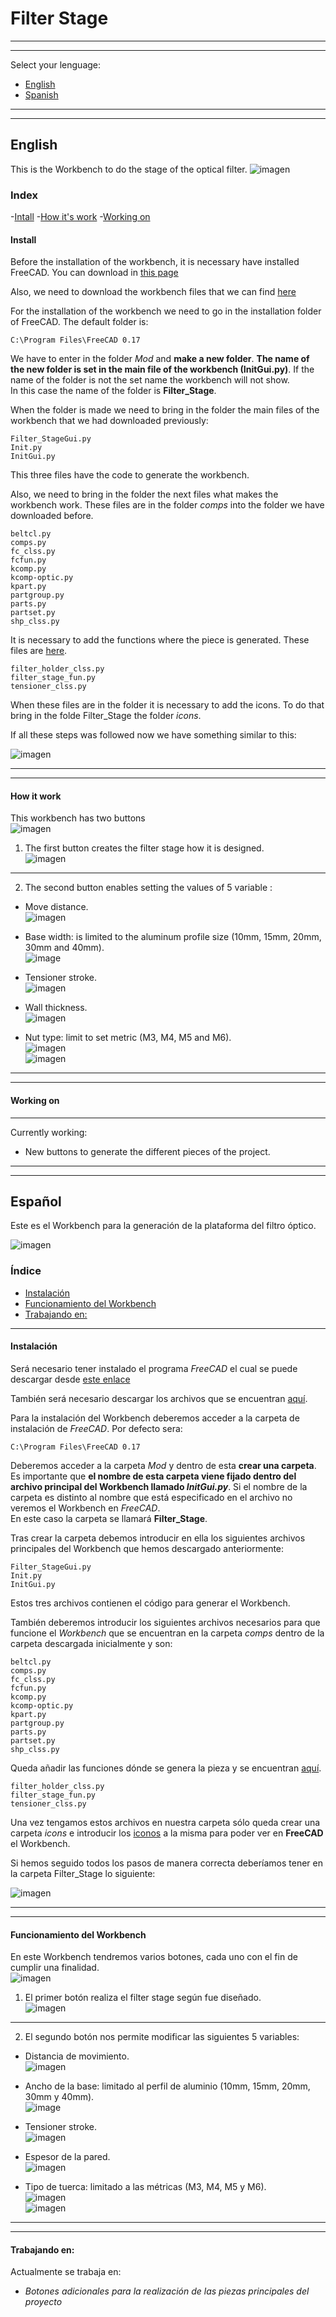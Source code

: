 # Filter Stage
---
---
Select your lenguage:
- [English](#english)
- [Spanish](#español)

---
---
## English
This is the Workbench to do the stage of the optical filter.
![imagen](img/filter_stage.jpg)

### Index
-[Intall](install)
-[How it's work](how-it's-work)
-[Working on](working-on)

#### Install
Before the installation of the workbench, it is necessary have installed FreeCAD.  You can download in [this page][dirFreeCADing]

[dirFreeCADing]: https://www.freecadweb.org/downloads.php

Also, we need to download the workbench files that we can find [here][dirFolder] 

[dirFolder]: https://github.com/davidmubernal/Filter_Stage/tree/master/src

For the installation of the workbench we need to go in the installation folder of FreeCAD. The default folder is:

	C:\Program Files\FreeCAD 0.17

We have to enter in the folder *Mod* and **make a new folder**.
**The name of the new folder is set in the main file of the workbench (InitGui.py)**.
If the name of the folder is not the set name the workbench will not show.  
In this case the name of the folder is **Filter_Stage**.

When the folder is made we need to bring in the folder the main files of the workbench that we had downloaded previously:

	Filter_StageGui.py
	Init.py
	InitGui.py
	
This three files have the code to generate the workbench.

Also, we need to bring in the folder the next files what makes the workbench work. These files are in the folder *comps* into the folder we have downloaded before.

	beltcl.py
	comps.py
	fc_clss.py
	fcfun.py
	kcomp.py
	kcomp-optic.py
	kpart.py
	partgroup.py
	parts.py
	partset.py
	shp_clss.py

It is necessary to add the functions where the piece is generated. These files are [here][dirFunction].

[dirFunction]:  https://github.com/davidmubernal/Filter_Stage/tree/master/src/func

	filter_holder_clss.py
    filter_stage_fun.py
	tensioner_clss.py

When these files are in the folder it is necessary to add the icons. To do that bring in the folde Filter_Stage the folder *icons*.

If all these steps was followed now we have something similar to this:

![imagen](img/carpeta.jpg)

---
---
#### How it work
This workbench has two buttons  
![imagen](img/botones.jpg)

1. The first button creates the filter stage how it is designed.  
![imagen](img/filter_stage.jpg)

---
2. The second button enables setting the values of 5 variable :

  - Move distance.    
![imagen](img/filter_stage_top.jpg)

  - Base width: is limited to the aluminum profile size (10mm, 15mm, 20mm, 30mm and 40mm).    
![image](img/tensioner_holder_ex_3profiles_side.jpg)

  - Tensioner stroke.  
![imagen](img/idler_tensioner_stroke_draw.png)

  - Wall thickness.    
![imagen](img/idler_tensioner_wallthick.jpg)

  - Nut type: limit to set metric (M3, M4, M5 and M6).  
![imagen](img/nut_metric.jpg)  
![imagen](img/nut_metric_2.jpg)

---
---
#### Working on
---
Currently working:
- New buttons to generate the different pieces of the project.

---
---
## Español   
Este es el Workbench para la generación de la plataforma del filtro óptico.

![imagen](img/filter_stage.jpg)

### Índice
- [Instalación](#instalaci%C3%B3n)
- [Funcionamiento del Workbench](#funcionamiento-del-workbench)
- [Trabajando en:](#trabajando-en)
---
#### Instalación
Será necesario tener instalado el programa *FreeCAD* el cual se puede descargar desde [este enlace][dirFreeCADesp]

[dirFreeCADesp]: https://www.freecadweb.org/downloads.php


También será necesario descargar los archivos que se encuentran [aquí][dirCarpeta].

[dirCarpeta]: https://github.com/davidmubernal/Filter_Stage/tree/master/src

Para la instalación del Workbench deberemos acceder a la carpeta de instalación de *FreeCAD*. Por defecto sera:

	C:\Program Files\FreeCAD 0.17

Deberemos acceder a la carpeta *Mod* y dentro de esta **crear una carpeta**.  
Es importante que **el nombre de esta carpeta viene fijado dentro del archivo principal del Workbench llamado _InitGui.py_**.
Si el nombre de la carpeta es distinto al nombre que está especificado en el archivo no veremos el Workbench en *FreeCAD*.  
En este caso la carpeta se llamará **Filter_Stage**.

Tras crear la carpeta debemos introducir en ella los siguientes archivos principales del Workbench que hemos descargado anteriormente:

	Filter_StageGui.py
	Init.py
	InitGui.py

Estos tres archivos contienen el código para generar el Workbench.

También deberemos introducir los siguientes archivos necesarios para que funcione el *Workbench* que se encuentran en la carpeta *comps* dentro de la carpeta descargada inicialmente y son:

	beltcl.py
	comps.py
	fc_clss.py
	fcfun.py
	kcomp.py
	kcomp-optic.py
	kpart.py
	partgroup.py
	parts.py
	partset.py
	shp_clss.py

Queda añadir las funciones dónde se genera la pieza y se encuentran [aquí][dirfun].

[dirfun]: https://github.com/davidmubernal/Filter_Stage/tree/master/src/func

	filter_holder_clss.py
    filter_stage_fun.py
	tensioner_clss.py

Una vez tengamos estos archivos en nuestra carpeta sólo queda crear una carpeta *icons* e introducir los [iconos][dir3] a la misma para poder ver en **FreeCAD** el Workbench.

[dir3]: https://github.com/davidmubernal/Filter_Stage/tree/master/icons

Si hemos seguido todos los pasos de manera correcta deberíamos tener en la carpeta Filter_Stage lo siguiente:

![imagen](img/carpeta.jpg)

---
---
#### Funcionamiento del Workbench
En este Workbench tendremos varios botones, cada uno con el fin de cumplir una finalidad.  
  ![imagen](img/botones.jpg)
  
1. El primer botón realiza el filter stage según fue diseñado.  
![imagen](img/filter_stage.jpg)

---
2. El segundo botón nos permite modificar las siguientes 5 variables:

  - Distancia de movimiento.  
![imagen](img/filter_stage_top.jpg)

  - Ancho de la base: limitado al perfil de aluminio (10mm, 15mm, 20mm, 30mm y 40mm).  
![image](img/tensioner_holder_ex_3profiles_side.jpg)

  - Tensioner stroke.  
![imagen](img/idler_tensioner_stroke_draw.png)

  - Espesor de la pared.  
![imagen](img/idler_tensioner_wallthick.jpg)

  - Tipo de tuerca: limitado a las métricas (M3, M4, M5 y M6).  
![imagen](img/nut_metric.jpg)  
![imagen](img/nut_metric_2.jpg)

---
---
#### Trabajando en:
Actualmente se trabaja en:
- *Botones adicionales para la realización de las piezas principales del proyecto*